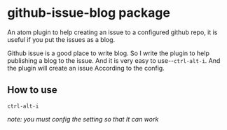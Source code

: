 # github-issue-blog package

An atom plugin to help creating an issue to a configured github repo, it is useful if you put the issues as a blog.

Github issue is a good place to write blog. So I write the plugin to help publishing a blog to the issue. And it is very easy to use--`ctrl-alt-i`. And the plugin will create an issue According to the config.



## How to use

`ctrl-alt-i`

*note: you must config the setting so that It can work*
